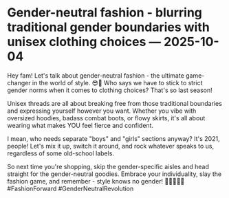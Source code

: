 # Gender-neutral fashion - blurring traditional gender boundaries with unisex clothing choices — 2025-10-04

Hey fam! Let's talk about gender-neutral fashion - the ultimate game-changer in the world of style. 😎🌈 Who says we have to stick to strict gender norms when it comes to clothing choices? That's so last season!

Unisex threads are all about breaking free from those traditional boundaries and expressing yourself however you want. Whether you vibe with oversized hoodies, badass combat boots, or flowy skirts, it's all about wearing what makes YOU feel fierce and confident.

I mean, who needs separate "boys" and "girls" sections anyway? It's 2021, people! Let's mix it up, switch it around, and rock whatever speaks to us, regardless of some old-school labels.

So next time you're shopping, skip the gender-specific aisles and head straight for the gender-neutral goodies. Embrace your individuality, slay the fashion game, and remember - style knows no gender! 💁🏽‍♀️💪🏽 #FashionForward #GenderNeutralRevolution